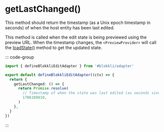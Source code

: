 # getLastChanged()

This method should return the timestamp (as a Unix epoch timestamp in seconds)
of when the host entity has been last edited.

This method is called when the edit state is being previewed using the preview
URL. When the timestamp changes, the `<PreviewProvider>` will call the
[loadState()](/adapter/loadState) method to get the updated state.

::: code-group

```typescript [~/app/blokkli.editAdapter.ts]
import { defineBlokkliEditAdapter } from '#blokkli/adapter'

export default defineBlokkliEditAdapter((ctx) => {
  return {
    getLastChanged: () => {
      return Promise.resolve(
        // Timestamp of when the state was last edited (as seconds since UNIX epoch).
        1706109810,
      )
    },
  }
})
```

:::
